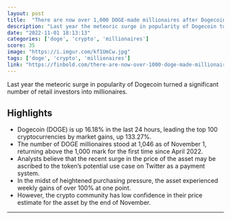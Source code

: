 ```yaml
---
layout: post
title:  "There are now over 1,000 DOGE-made millionaires after Dogecoin price skyrockets"
description: "Last year the meteoric surge in popularity of Dogecoin turned a significant number of retail investors into millionaires."
date: "2022-11-01 18:13:13"
categories: ['doge', 'crypto', 'millionaires']
score: 35
image: "https://i.imgur.com/kf1UmCw.jpg"
tags: ['doge', 'crypto', 'millionaires']
link: "https://finbold.com/there-are-now-over-1000-doge-made-millionaires-after-dogecoin-price-skyrockets/"
---
```


Last year the meteoric surge in popularity of Dogecoin turned a significant number of retail investors into millionaires.

## Highlights

- Dogecoin (DOGE) is up 16.18% in the last 24 hours, leading the top 100 cryptocurrencies by market gains, up 133.27%.
- The number of DOGE millionaires stood at 1,046 as of November 1, returning above the 1,000 mark for the first time since April 2022.
- Analysts believe that the recent surge in the price of the asset may be ascribed to the token’s potential use case on Twitter as a payment system.
- In the midst of heightened purchasing pressure, the asset experienced weekly gains of over 100% at one point.
- However, the crypto community has low confidence in their price estimate for the asset by the end of November.

---
